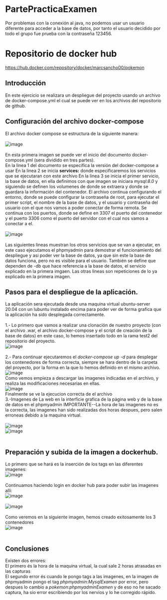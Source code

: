 # PartePracticaExamen
Por problemas con la conexión al java, no podemos usar un usuario diferente para acceder a la base de datos, por tanto el usuario decidido por todo el grupo fue prueba con la contraseña 123456.

# Repositorio de docker hub
https://hub.docker.com/repository/docker/marcsancho00/pokemon

## Introducción
En este ejercicio se realizara un despliegue del proyecto usando un archivo de docker-compose.yml el cual se puede ver en los archivos del repositorio de github.


## Configuración del archivo docker-compose
El archivo docker compose se estructura de la siguiente manera:
<br><br>
![image](https://user-images.githubusercontent.com/91566044/172449113-d79111db-4696-434f-8645-acc877218087.png)
<br><br>
En esta primera imagen se puede ver el inicio del documento docker-compose.yml (sera dividido en tres partes).
<br>
En la linea 1 del documento se especifica la versión del docker-compose a usar
En la linea 2 se inicia **services:** donde especificaremos los servicios que se ejecutaran con este archivo
En la linea 3 se inicia el primer servicio, la base de datos, en ella definimos con que imagen se iniciara *mysql:8.0* y siguiendo se definen los volumenes de donde se extraera y donde se guardara la información del contenedor. El archivo continua configurando el entorno, donde se puede configurar la contraseña de root, para ejecutar el primer script, el nombre de la base de datos, y el usuario y contraseña del usuario con el que nos vamos a poder conectar de forma remota. Se continua con los puertos, donde se define en 3307 el puerto del contenedor y el  puerto 3306 como el puerto del servidor con el cual nos vamos a conectar a el.
<br>
<br>
![image](https://user-images.githubusercontent.com/91566044/172449982-d1182cf9-a614-4786-92c6-d5c8d82d9d1e.png)
<br><br>
Las siguientes lineas muestran los otros servicios que se van a ejecutar, en este caso ejecutamos el phpmyadmin para demostrar el funcionamiento del despliegue y asi poder ver la base de datos, ya que sin este la base de datos funciona, pero no es visible para el usuario. También se define que dependen de -db que hace referencia a la base de datos,  el servicio explicado en la primera imgaen. Las otras lineas son repeticiones de lo ya explicado en la primera imagen.

## Pasos para el despliegue de la aplicación.
La aplicación sera ejecutada desde una maquina virtual ubuntu-server 20.04 con un lubuntu instalado encima para poder ver de forma grafica que la aplicación ha sido desplegada correctamente.
<br>
<br>
1.- Lo primero que vamos a realizar una clonación de nuestro proyecto (con el archivo .war, el archivo docker-compose y el script de creación de la base de datos) en este caso, lo hemos insertado todo en la rama test2 del repositorio del proyecto. 
<br>
![image](https://user-images.githubusercontent.com/91566044/172451332-4c268071-0ae7-430f-b6d0-83d01570aa0e.png)
<br>
<br>
2.- Para continuar ejecutaremos el *docker-compose up -d* para desplegar los contenedores de forma correcta, siempre se hara dentro de la carpeta del proyecto, por la forma en la que lo hemos definido en el mismo archivo.
<br>
![image](https://user-images.githubusercontent.com/91566044/172451703-46dac77a-0c8d-4326-81f3-875a6d4477fc.png)
<br>
Como vemos empieza a descargar las imagenes indicadas en el archivo, y realiza las modificaciones necesarias en ellas.
<br>
![image](https://user-images.githubusercontent.com/91566044/172452089-2b863d1b-0583-47d2-af70-7166477464f1.png)
<br>
Finalmente se ve la ejecucion correcta de el archivo
<br>
3.-Imagenes de La web en la interficie grafica de la pàgina web y de la base de datos en el phpmyadmin
IMPORTANTE--La hora de las imagenes no es la correcta, las imagenes han sido realizadas dos horas despues, pero salen erroneas debido a la maquina virtual.
<br>
<br>
![image](https://user-images.githubusercontent.com/91566044/172452507-144e0073-3ad4-4d64-924a-02041ee8d2e2.png)
<br>
![image](https://user-images.githubusercontent.com/91566044/172452631-66b63c8e-47f9-42b7-a15d-09c4fba235a3.png)
<br>
<br>
## Preparación y subida de la imagen a dockerhub.
Lo primero que se hará es la inserción de los tags en las diferentes imagenes:
<br>
![image](https://user-images.githubusercontent.com/91566044/172453349-919404d0-0ce6-449e-8a79-40882e00c469.png)
<br>
<br>
Continuamos haciendo login en docker hub para poder subir las imagenes allí:
<br>
![image](https://user-images.githubusercontent.com/91566044/172453749-0d1b10ac-92f7-4005-b122-95d862a2a1b2.png)
<br>
<br>
![image](https://user-images.githubusercontent.com/91566044/172454046-e86eead3-c97e-43a2-9d00-412690b1d46a.png)
<br>
<br>
Como veremos en la siguiente imagen, hemos creado exitosamente los 3 contenedores
<br>
![image](https://user-images.githubusercontent.com/91566044/172454786-dcfd67ca-9edd-4a40-bca9-7eaea0a139ab.png)
<br>
<br>
## Conclusiones
Existen dos errores: <br>
El primero és la hora de la maquina virtual, la cual sale 2 horas atrasadas en las capturas <br>
El segundo error és cuando le pongo tags a las imagenes, en la imagen de phpmyadmin pongo el tag *phpmyadmin:MysqlExamen* por error, pero despues lo cambio a *pokemon:phpmyadminExamen* y de eso no he sacado captura, ha sio error escribiendo por los nervios y lo he corregido rápido.

